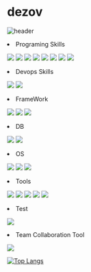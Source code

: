 # dezov


![header](https://capsule-render.vercel.app/api?type=slice&height=300&section=header&text=dezov&fontSize=90)

<li>Programing Skills</li>

<img src="https://img.shields.io/badge/HTML5-E34F26?logo=HTML5&logoColor=white"/></a>
<img src="https://img.shields.io/badge/CSS3-1572B6?logo=CSS3&logoColor=white"/></a>
<img src="https://img.shields.io/badge/JavaScript-F7DF1E?logo=JavaScript&logoColor=white"/></a>
<img src="https://img.shields.io/badge/Typescript-3178C6?logo=typescript&logoColor=white"/></a>
<img src="https://img.shields.io/badge/C-000000?logo=c&logoColor=white"/></a>
<img src="https://img.shields.io/badge/C++-00599C?logo=c%2B%2B&logoColor=white"/></a>
<img src="https://img.shields.io/badge/Java-00599C?logo=java&logoColor=white"/></a>
<img src="https://img.shields.io/badge/Python3-3776AB?logo=python&logoColor=white"/></a>

<li>Devops Skills</li>

<img src="https://img.shields.io/badge/Docker-00599C?logo=docker&logoColor=white"/></a>
<img src="https://img.shields.io/badge/Jenkins-D24939?logo=jenkins&logoColor=white"/></a>

<li>FrameWork</li>

<img src="https://img.shields.io/badge/React-61DAFB?logo=react&logoColor=white"/></a>
<img src="https://img.shields.io/badge/Spring Boot-6DB33F?logo=springboot&logoColor=white"/></a>
<img src="https://img.shields.io/badge/Bootstrap-7952B3?logo=bootstrap&logoColor=white">

<li>DB</li>

<img src="https://img.shields.io/badge/Mysql-4479A1?logo=Mysql&logoColor=white"/></a>
<img src="https://img.shields.io/badge/Microsoft SQL Server -CC2927?logo=Microsoft SQL Server&logoColor=white"/></a>

<li>OS</li>

<img src="https://img.shields.io/badge/Linux-FCC624?logo=Linux&logoColor=white"/></a>
<img src="https://img.shields.io/badge/Ubuntu-E95420?logo=Ubuntu&logoColor=white"/></a>
<img src="https://img.shields.io/badge/Mac-f05032?logo=macos&logoColor=white"/></a>


<li>Tools</li>

<img src="https://img.shields.io/badge/Git-f05032?logo=git&logoColor=white"/></a>
<img src="https://img.shields.io/badge/Vim-019733?logo=vim&logoColor=white"/></a>
<img src="https://img.shields.io/badge/NeoVim-57A143?logo=neovim&logoColor=white"/></a>
<img src="https://img.shields.io/badge/Bash-4EAA25?logo=GNU Bash&logoColor=white"/></a>
<img src="https://img.shields.io/badge/Visual Studio Code-007ACC?logo=visual studio code&logoColor=white"/></a>

<li>Test</li>

<img src="https://img.shields.io/badge/Junit5-25A162?logo=Junit5&logoColor=white"/></a>

<li>Team Collaboration Tool</li>

<img src="https://img.shields.io/badge/slack-4A154B?logo=slack&logoColor=white"/></a>

[![Top Langs](https://github-readme-stats.vercel.app/api/top-langs/?username=dezov&layout=compact)](https://github.com/dezov/github-readme-stats)
